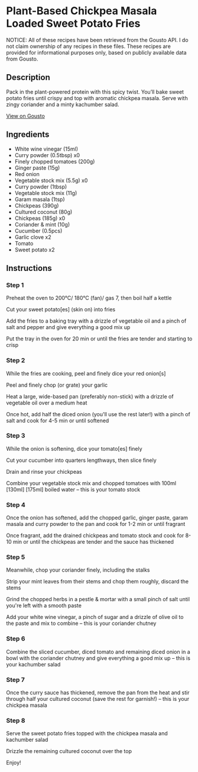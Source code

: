 # Plant-Based Chickpea Masala Loaded Sweet Potato Fries

NOTICE: All of these recipes have been retrieved from the Gousto API. I do not claim ownership of any recipes in these files. These recipes are provided for informational purposes only, based on publicly available data from Gousto.

## Description

Pack in the plant-powered protein with this spicy twist. You’ll bake sweet potato fries until crispy and top with aromatic chickpea masala. Serve with zingy coriander and a minty kachumber salad.

[View on Gousto](https://www.gousto.co.uk/recipes/cookbook/plant-based-chickpea-masala-loaded-sweet-potato-fries)

## Ingredients

- White wine vinegar (15ml)
- Curry powder (0.5tbsp) x0
- Finely chopped tomatoes (200g)
- Ginger paste (15g)
- Red onion
- Vegetable stock mix (5.5g) x0
- Curry powder (1tbsp)
- Vegetable stock mix (11g)
- Garam masala (1tsp)
- Chickpeas (390g)
- Cultured coconut (80g)
- Chickpeas (185g) x0
- Coriander & mint (10g)
- Cucumber (0.5pcs)
- Garlic clove x2
- Tomato
- Sweet potato x2

## Instructions


### Step 1

Preheat the oven to 200°C/ 180°C (fan)/ gas 7, then boil half a kettle

Cut your sweet potato[es] (skin on) into fries

Add the fries to a baking tray with a drizzle of vegetable oil and a pinch of salt and pepper and give everything a good mix up

Put the tray in the oven for 20 min or until the fries are tender and starting to crisp


### Step 2

While the fries are cooking, peel and finely dice your red onion[s]

Peel and finely chop (or grate) your garlic

Heat a large, wide-based pan (preferably non-stick) with a drizzle of vegetable oil over a medium heat

Once hot, add half the diced onion (you'll use the rest later!) with a pinch of salt and cook for 4-5 min or until softened


### Step 3

While the onion is softening, dice your tomato[es]<span class="text-danger"> </span>finely

Cut your cucumber into quarters lengthways, then slice finely

Drain and rinse your chickpeas

Combine your vegetable stock mix and chopped tomatoes with 100ml <span class="text-purple">[130ml]</span> <span class="text-danger">[175ml]</span> boiled water – this is your tomato stock


### Step 4

Once the onion has softened, add the chopped garlic, ginger paste, garam masala and curry powder to the pan and cook for 1-2 min or until fragrant

Once fragrant, add the drained chickpeas and tomato stock and cook for 8-10 min or until the chickpeas are tender and the sauce has thickened


### Step 5

Meanwhile, chop your coriander finely, including the stalks

Strip your mint leaves from their stems and chop them roughly, discard the stems

Grind the chopped herbs in a pestle & mortar with a small pinch of salt until you're left with a smooth paste

Add your white wine vinegar, a pinch of sugar and a drizzle of olive oil to the paste and mix to combine – this is your coriander chutney


### Step 6

Combine the sliced cucumber, diced tomato and remaining diced onion in a bowl with the coriander chutney and give everything a good mix up – this is your kachumber salad


### Step 7

Once the curry sauce has thickened, remove the pan from the heat and stir through half your cultured coconut (save the rest for garnish!) – this is your chickpea masala

### Step 8

Serve the sweet potato fries topped with the chickpea masala and kachumber salad

Drizzle the remaining cultured coconut over the top

Enjoy!

